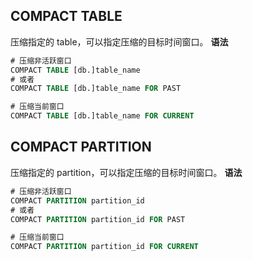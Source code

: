 ## COMPACT TABLE
压缩指定的 table，可以指定压缩的目标时间窗口。
**语法**
```SQL
# 压缩非活跃窗口
COMPACT TABLE [db.]table_name
# 或者
COMPACT TABLE [db.]table_name FOR PAST

# 压缩当前窗口
COMPACT TABLE [db.]table_name FOR CURRENT
```


## COMPACT PARTITION
压缩指定的 partition，可以指定压缩的目标时间窗口。
**语法**
```SQL
# 压缩非活跃窗口
COMPACT PARTITION partition_id
# 或者
COMPACT PARTITION partition_id FOR PAST

# 压缩当前窗口
COMPACT PARTITION partition_id FOR CURRENT
```
